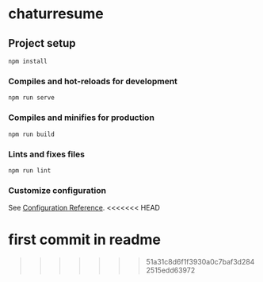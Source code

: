 # chaturresume

## Project setup
```
npm install
```

### Compiles and hot-reloads for development
```
npm run serve
```

### Compiles and minifies for production
```
npm run build
```

### Lints and fixes files
```
npm run lint
```

### Customize configuration
See [Configuration Reference](https://cli.vuejs.org/config/).
<<<<<<< HEAD

first commit in readme
=======
>>>>>>> 51a31c8d6f1f3930a0c7baf3d2842515edd63972
